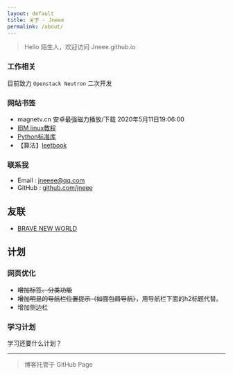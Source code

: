 ```yaml
---
layout: default  
title: 关于 - Jneee
permalink: /about/ 
---
```

> Hello 陌生人，欢迎访问 Jneee.github.io

### 工作相关
目前致力 `Openstack Neutron` 二次开发

### 网站书签
* magnetv.cn 安卓最强磁力播放/下载 2020年5月11日19:06:00
* [IBM linux教程](https://developer.ibm.com/zh/technologies/linux/tutorials) 
* [Python标准库](https://docs.python.org/zh-cn/3.6/library/index.html)
* 【算法】[leetbook](https://leetcode-cn.com/leetbook/)

### 联系我

- Email : jneeee@qq.com
- GitHub : [github.com/jneee](https://github.com/jneee)

## 友联
* [BRAVE NEW WORLD](http://junphy.com/)


## 计划
### 网页优化
- ~~增加标签、分类功能~~
- ~~增加明显的导航栏位置提示（如面包屑导航）~~，用导航栏下面的h2标题代替。
- 增加侧边栏


### 学习计划
学习还要什么计划？

---
> 博客托管于 GitHub Page